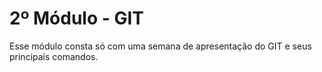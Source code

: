 <h1>2º Módulo - GIT</h1>

<p>Esse módulo consta só com uma semana de apresentação do GIT e seus principais comandos.</p>
